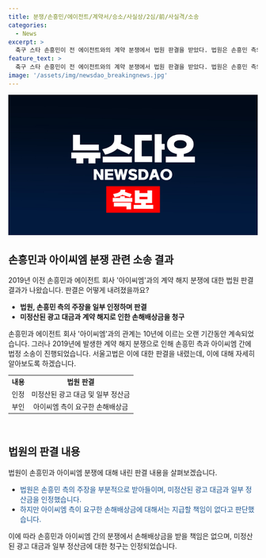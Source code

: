 ```yaml
---
title: 분쟁/손흥민/에이전트/계약서/승소/사실상/2심/前/사실격/소송
categories:
  - News
excerpt: >
  축구 스타 손흥민이 전 에이전트와의 계약 분쟁에서 법원 판결을 받았다. 법원은 손흥민 측의 요청 중 손해배상금을 부과하지 않았으며, 일부 정산금을 상대 측에게 지불하도록 판결했다. 손흥민은 2019년 전 에이전트와의 관계를 해지했고, 이로 인해 분쟁이 발생했다. 하지만 법원은 상대방의 책임을 부인했다. 이번 판결은 손흥민과 전 에이전트 사이의 복잡한 분쟁을 종결시키며, 그의 경력과 행보에 새로운 전환점을 마련했다.
feature_text: >
  축구 스타 손흥민이 전 에이전트와의 계약 분쟁에서 법원 판결을 받았다. 법원은 손흥민 측의 요청 중 손해배상금을 부과하지 않았으며, 일부 정산금을 상대 측에게 지불하도록 판결했다. 손흥민은 2019년 전 에이전트와의 관계를 해지했고, 이로 인해 분쟁이 발생했다. 하지만 법원은 상대방의 책임을 부인했다. 이번 판결은 손흥민과 전 에이전트 사이의 복잡한 분쟁을 종결시키며, 그의 경력과 행보에 새로운 전환점을 마련했다.
image: '/assets/img/newsdao_breakingnews.jpg'
---
```


<p><img src="/assets/img/newsdao_breakingnews.jpg" alt="firstkoreanews 속보" /></p>

<h2 data-ke-size="size26">손흥민과 아이씨엠 분쟁 관련 소송 결과</h2>

<p data-ke-size="size16">2019년 이전 손흥민과 에이전트 회사 '아이씨엠'과의 계약 해지 분쟁에 대한 법원 판결 결과가 나왔습니다. 판결은 어떻게 내려졌을까요?</p>

<ul>
  <li><b>법원, 손흥민 측의 주장을 일부 인정하며 판결</b></li>
  <li><b>미정산된 광고 대금과 계약 해지로 인한 손해배상금을 청구</b></li>
</ul>

<p data-ke-size="size16">손흥민과 에이전트 회사 '아이씨엠'과의 관계는 10년에 이르는 오랜 기간동안 계속되었습니다. 그러나 2019년에 발생한 계약 해지 분쟁으로 인해 손흥민 측과 아이씨엠 간에 법정 소송이 진행되었습니다. 서울고법은 이에 대한 판결을 내렸는데, 이에 대해 자세히 알아보도록 하겠습니다.</p>

<table style="width: 100%;">
<tbody>
<tr>
<td style="text-align: center; height: 17px;"><b>내용</b></td>
<td style="text-align: center; height: 17px;"><b>법원 판결</b></td>
</tr>
<tr>
<td style="text-align: center; height: 17px;">인정</td>
<td style="text-align: center; height: 17px;">미정산된 광고 대금 및 일부 정산금</td>
</tr>
<tr>
<td style="text-align: center; height: 17px;">부인</td>
<td style="text-align: center; height: 17px;">아이씨엠 측이 요구한 손해배상금</td>
</tr>
</tbody>
</table>

<p data-ke-size="size16">&nbsp;</p>

<h2 data-ke-size="size26">법원의 판결 내용</h2>

<p data-ke-size="size16">법원이 손흥민과 아이씨엠 분쟁에 대해 내린 판결 내용을 살펴보겠습니다.</p>

<ul>
  <li><span style="color: #1a5490;">법원은 손흥민 측의 주장을 부분적으로 받아들이며, 미정산된 광고 대금과 일부 정산금을 인정했습니다.</span></li>
  <li><span style="color: #1a5490;">하지만 아이씨엠 측이 요구한 손해배상금에 대해서는 지급할 책임이 없다고 판단했습니다.</span></li>
</ul>

<p data-ke-size="size16">이에 따라 손흥민과 아이씨엠 간의 분쟁에서 손해배상금을 받을 책임은 없으며, 미정산된 광고 대금과 일부 정산금에 대한 청구는 인정되었습니다.</p>

